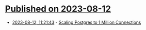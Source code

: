 # [Published on 2023-08-12](index.md)

* [2023-08-12, 11:21:43](https://lobste.rs/s/hqcasu/scaling_postgres_1_million_connections) - [Scaling Postgres to 1 Million Connections](https://supabase.com/blog/supavisor-1-million)
